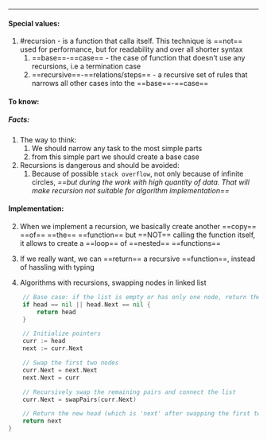 ***
#### Special values:
1. #recursion - is a function that calla itself. This technique is ==not== used for performance, but for readability and over all shorter syntax
	1. ==base==-==case== - the case of function that doesn't use any recursions, i.e a termination case 
	2. ==recursive==-==relations/steps== - a recursive set of rules that narrows all other cases into the ==base==-==case== 
#### To know:

##### Facts:
1. The way to think:
	1. We should narrow any task to the most simple parts
	2. from this simple part we should create a base case 
2. Recursions is dangerous and should be avoided:
	1. Because of possible `stack overflow`, not only because of infinite circles, *==but during the work with high quantity of data. That will make recursion not suitable for algorithm implementation==* 
#### Implementation:

2. When we implement a recursion, we basically create another ==copy== ==of== ==the== ==function== but ==NOT== calling the function itself, it allows to create a ==loop== of ==nested== ==functions==  
3. If we really want, we can ==return== a recursive ==function==, instead of hassling with typing   

4. Algorithms with recursions, swapping nodes in linked list
```go
	// Base case: if the list is empty or has only one node, return the head
	if head == nil || head.Next == nil {
		return head
	}

	// Initialize pointers
	curr := head
	next := curr.Next

	// Swap the first two nodes
	curr.Next = next.Next
	next.Next = curr

	// Recursively swap the remaining pairs and connect the list
	curr.Next = swapPairs(curr.Next)

	// Return the new head (which is 'next' after swapping the first two nodes)
	return next
}
```